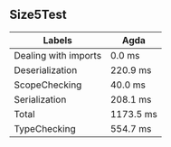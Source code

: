 
## Size5Test

Labels|Agda
---|---
Dealing with imports|0.0 ms
Deserialization|220.9 ms
ScopeChecking|40.0 ms
Serialization|208.1 ms
Total|1173.5 ms
TypeChecking|554.7 ms

